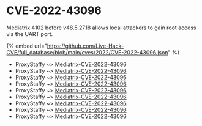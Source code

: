 # CVE-2022-43096

Mediatrix 4102 before v48.5.2718 allows local attackers to gain root access via the UART port.

{% embed url="https://github.com/Live-Hack-CVE/full_database/blob/main/cves/2022/CVE-2022-43096.json" %}


* ProxyStaffy ~> [Mediatrix-CVE-2022-43096](https://www.alice-snow.ru/2022/database/cve-2022-43096/mediatrix-cve-2022-43096-proxystaffy)
* ProxyStaffy ~> [Mediatrix-CVE-2022-43096](https://www.alice-snow.ru/2022/database/cve-2022-43096/mediatrix-cve-2022-43096-proxystaffy)
* ProxyStaffy ~> [Mediatrix-CVE-2022-43096](https://www.alice-snow.ru/2022/database/cve-2022-43096/mediatrix-cve-2022-43096-proxystaffy)
* ProxyStaffy ~> [Mediatrix-CVE-2022-43096](https://www.alice-snow.ru/2022/database/cve-2022-43096/mediatrix-cve-2022-43096-proxystaffy)
* ProxyStaffy ~> [Mediatrix-CVE-2022-43096](https://www.alice-snow.ru/2022/database/cve-2022-43096/mediatrix-cve-2022-43096-proxystaffy)
* ProxyStaffy ~> [Mediatrix-CVE-2022-43096](https://www.alice-snow.ru/2022/database/cve-2022-43096/mediatrix-cve-2022-43096-proxystaffy)
* ProxyStaffy ~> [Mediatrix-CVE-2022-43096](https://www.alice-snow.ru/2022/database/cve-2022-43096/mediatrix-cve-2022-43096-proxystaffy)
* ProxyStaffy ~> [Mediatrix-CVE-2022-43096](https://www.alice-snow.ru/2022/database/cve-2022-43096/mediatrix-cve-2022-43096-proxystaffy)
* ProxyStaffy ~> [Mediatrix-CVE-2022-43096](https://www.alice-snow.ru/2022/database/cve-2022-43096/mediatrix-cve-2022-43096-proxystaffy)